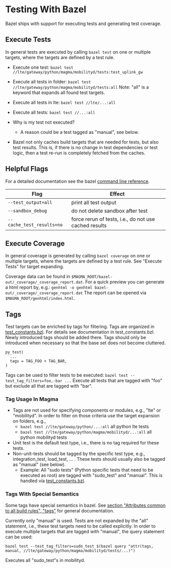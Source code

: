 # Testing With Bazel

Bazel ships with support for executing tests and generating test coverage.

## Execute Tests

In general tests are executed by calling `bazel test` on one or multiple targets, where the targets are defined by a test rule.

- Execute one test:
`bazel test //lte/gateway/python/magma/mobilityd/tests:test_uplink_gw`

- Execute all tests in folder:
`bazel test //lte/gateway/python/magma/mobilityd/tests:all`
Note: "all" is a keyword that expands all found test targets.

- Execute all tests in lte:
`bazel test //lte/...:all`

- Execute all tests:
`bazel test //...:all`

- Why is my test not executed?
    - A reason could be a test tagged as "manual", see below.

- Bazel not only caches build targets that are needed for tests, but also test results. This is, if there is no change in test dependencies or test logic, then a test re-run is completely fetched from the caches.

## Helpful Flags

For a detailed documentation see the bazel [command line reference](https://docs.bazel.build/versions/main/command-line-reference.html).

| Flag | Effect |
|-|-|
| `--test_output=all` | print all test output |
| `--sandbox_debug` | do not delete sandbox after test |
| `--cache_test_results=no` | force rerun of tests, i.e., do not use cached results |

## Execute Coverage

In general coverage is generated by calling `bazel coverage` on one or multiple targets, where the targets are defined by a test rule. See "Execute Tests" for target expanding.

Coverage data can be found in `$MAGMA_ROOT/bazel-out/_coverage/_coverage_report.dat`. For a quick preview you can generate a html report by, e.g.:
`genhtml -o genhtml bazel-out/_coverage/_coverage_report.dat`
The report can be opened via `$MAGMA_ROOT/genhtml/index.html`.

## Tags

Test targets can be enriched by tags for filtering. Tags are organized
in [test_constants.bzl](bazel/test_constants.bzl). For details see documentation in test_constants.bzl. Newly introduced tags should be added there. Tags should only be introduced when necessary so that the base set does not become cluttered.

```
py_test(
  ...
  tags = TAG_FOO + TAG_BAR,
)
```

Tags can be used to filter tests to be executed:
`bazel test --test_tag_filters=foo,-bar ...`
Execute all tests that are tagged with "foo" but exclude all that are tagged with "bar".

### Tag Usage In Magma

- Tags are not used for specifying components or modules, e.g., "lte" or "mobilityd". In order to filter on those criteria use the target expansion on folders, e.g.,
    - `bazel test //lte/gateway/python/...:all`
     all python lte tests
    - `bazel test //lte/gateway/python/magma/mobilityd/...:all`
     all python mobilityd tests
- Unit test is the default test type, i.e., there is no tag required for these tests.
- Non-unit-tests should be tagged by the specific test type, e.g., integration_test, load_test, ... . These tests should usually also be tagged as "manual" (see below).
    - Example: All "sudo tests" (Python specific tests that need to be executed as root) are tagged with "sudo_test" and "manual". This is handled via [test_constants.bzl](bazel/test_constants.bzl).

### Tags With Special Semantics

Some tags have special semantics in bazel. See [section "Attributes common to all build rules", "tags"](https://docs.bazel.build/versions/main/be/common-definitions.html) for general documentation.

Currently only "manual" is used. Tests are not expanded by the "all" statement, i.e., these test targets need to be called explicitly. In order to execute multiple targets that are tagged with "manual", the query statement can be used:

`bazel test --test_tag_filters=sudo_test $(bazel query "attr(tags, manual, //lte/gateway/python/magma/mobilityd/tests/...)")`

Executes all "sudo_test"s in mobilityd.
